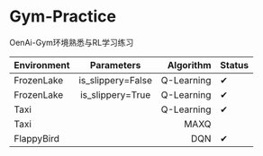 # Gym-Practice
OenAi-Gym环境熟悉与RL学习练习

| Environment |      Parameters      |  Algorithm |  Status |
|-------------|:-------------:|-----------:|  ------------- |
| FrozenLake  |  is_slippery=False | Q-Learning |  ✔ |
| FrozenLake  |    is_slippery=True   | Q-Learning |  ✔ |
| Taxi        |  | Q-Learning |  ✔ |
| Taxi        |  |       MAXQ |   |
| FlappyBird  |  |        DQN |  ✔ |